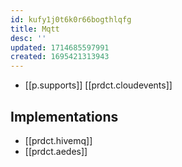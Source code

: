 ```yaml
---
id: kufy1j0t6k0r66bogthlqfg
title: Mqtt
desc: ''
updated: 1714685597991
created: 1695421313943
---
```


- [[p.supports]] [[prdct.cloudevents]]

## Implementations

- [[prdct.hivemq]]
- [[prdct.aedes]]
